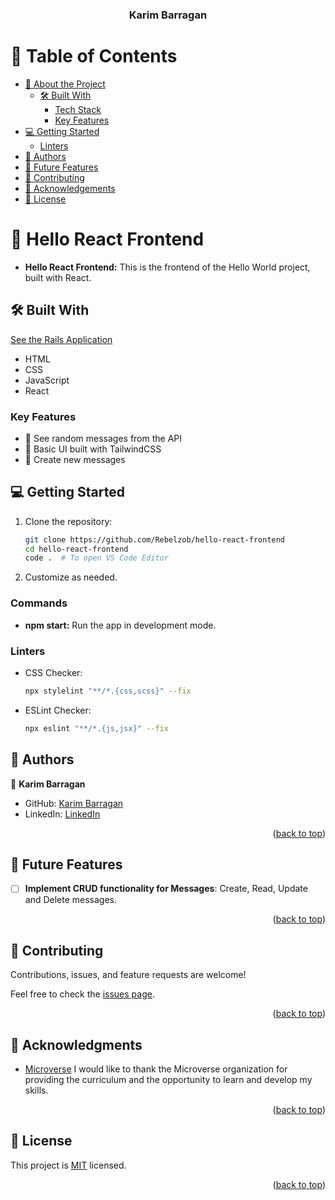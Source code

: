 <a name="readme-top"></a>

<div align="center">
  <h3><b>Karim Barragan</b></h3>
</div>

# 📗 Table of Contents

- [📖 About the Project](#about-project)
  - [🛠 Built With](#built-with)
    - [Tech Stack](#tech-stack)
    - [Key Features](#key-features)
- [💻 Getting Started](#getting-started)
  - [Linters](#linters)
- [👥 Authors](#authors)
- [🔭 Future Features](#future-features)
- [🤝 Contributing](#contributing)
- [🙏 Acknowledgements](#acknowledgements)
- [📝 License](#license)

# 📖 **Hello React Frontend** <a name="about-project"></a>

- **Hello React Frontend:** This is the frontend of the Hello World project, built with React.

## 🛠 Built With <a name="built-with"></a>

<a href="https://github.com/Rebelzob/hello-rails-backend">See the Rails Application</a>

- HTML
- CSS
- JavaScript
- React

### Key Features <a name="key-features"></a>

- 🚀 See random messages from the API
- 🌟 Basic UI built with TailwindCSS
- 📝 Create new messages

## 💻 Getting Started <a name="getting-started"></a>

1. Clone the repository:

   ```bash
   git clone https://github.com/Rebelzob/hello-react-frontend
   cd hello-react-frontend
   code .  # To open VS Code Editor
   ```

2. Customize as needed.

### Commands

- **npm start:** Run the app in development mode.

### Linters <a name="linters"></a>

- CSS Checker:

  ```bash
  npx stylelint "**/*.{css,scss}" --fix
  ```

- ESLint Checker:

  ```bash
  npx eslint "**/*.{js,jsx}" --fix
  ```

<!-- AUTHORS -->

## 👥 Authors <a name="authors"></a>

👤 **Karim Barragan**

- GitHub: [Karim Barragan](https://github.com/Rebelzob)
- LinkedIn: [LinkedIn](https://www.linkedin.com/in/karim-barragan/)

<p align="right">(<a href="#readme-top">back to top</a>)</p>

## 🔭 Future Features <a name="future-features"></a>

- [ ] **Implement CRUD functionality for Messages**: Create, Read, Update and Delete messages.

<p align="right">(<a href="#readme-top">back to top</a>)</p>

<!-- CONTRIBUTING -->

## 🤝 Contributing <a name="contributing"></a>

Contributions, issues, and feature requests are welcome!

Feel free to check the [issues page](../../issues/).

<p align="right">(<a href="#readme-top">back to top</a>)</p>

<!-- ACKNOWLEDGEMENTS -->

## 🙏 Acknowledgments <a name="acknowledgements"></a>

- [Microverse](https://www.microverse.org/)
I would like to thank the Microverse organization for providing the curriculum and the opportunity to learn and develop my skills.

<p align="right">(<a href="#readme-top">back to top</a>)</p>

<!-- LICENSE -->

## 📝 License <a name="license"></a>

This project is [MIT](./LICENSE.md) licensed.

<p align="right">(<a href="#readme-top">back to top</a>)</p>

